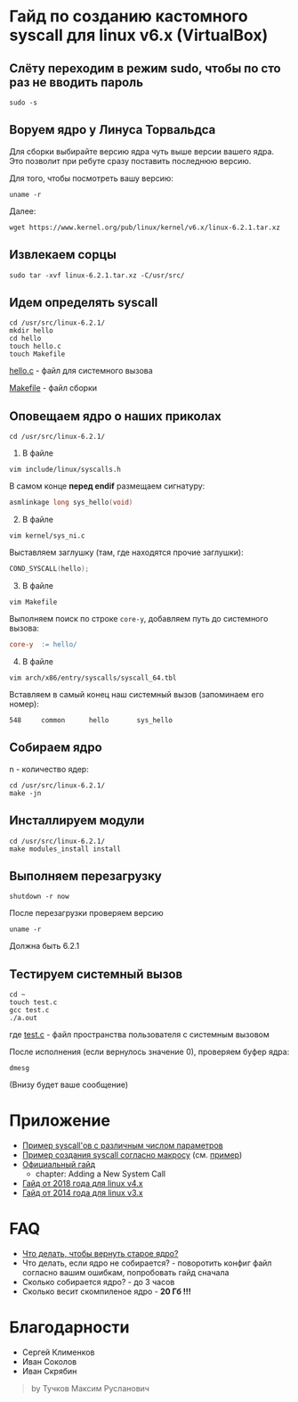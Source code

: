 # Гайд по созданию кастомного syscall для linux v6.x (VirtualBox)

## Слёту переходим в режим sudo, чтобы по сто раз не вводить пароль

```console
sudo -s
```

## Воруем ядро у Линуса Торвальдса

Для сборки выбирайте версию ядра чуть выше версии вашего ядра. Это позволит при ребуте сразу поставить последнюю версию. 

Для того, чтобы посмотреть вашу версию:

```console
uname -r
```

Далее:

```console
wget https://www.kernel.org/pub/linux/kernel/v6.x/linux-6.2.1.tar.xz
```

## Извлекаем сорцы

```console
sudo tar -xvf linux-6.2.1.tar.xz -C/usr/src/
```

## Идем определять syscall

```console
cd /usr/src/linux-6.2.1/
mkdir hello
cd hello
touch hello.c
touch Makefile
```

[hello.c](/guide/hello/hello.c) - файл для системного вызова

[Makefile](/guide/hello/Makefile) - файл сборки

## Оповещаем ядро о наших приколах

```console
cd /usr/src/linux-6.2.1/
```

1. В файле
```console
vim include/linux/syscalls.h
```
В самом конце **перед endif** размещаем сигнатуру:
```c
asmlinkage long sys_hello(void)
```

2. В файле
```console
vim kernel/sys_ni.c
```
Выставляем заглушку (там, где находятся прочие заглушки):
```c
COND_SYSCALL(hello);
```
3. В файле 
```console
vim Makefile
```
Выполняем поиск по строке `core-y`, добавляем путь до системного вызова:
```Makefile
core-y  := hello/
```

4. В файле 
```console
vim arch/x86/entry/syscalls/syscall_64.tbl
```
Вставляем в самый конец наш системный вызов (запоминаем его номер):
```tbl
548     common      hello       sys_hello
```

## Собираем ядро

n - количество ядер:
```console
cd /usr/src/linux-6.2.1/
make -jn
```

## Инсталлируем модули

```console
cd /usr/src/linux-6.2.1/
make modules_install install
```

## Выполняем перезагрузку

```console
shutdown -r now
```

После перезагрузки проверяем версию 
```console
uname -r
```
Должна быть 6.2.1

## Тестируем системный вызов

```console
cd ~
touch test.c
gcc test.c
./a.out
```
где [test.c](/guide/userspace/test.c) - файл пространства пользователя с системным вызовом

После исполнения (если вернулось значение 0), проверяем буфер ядра:
```console
dmesg
```
(Внизу будет ваше сообщение)

# Приложение

- [Пример syscall'ов с различным числом параметров](https://elixir.bootlin.com/linux/v6.2.1/source/include/linux/syscalls.h#L314)
- [Пример создания syscall согласно макросу](https://elixir.bootlin.com/linux/v6.2.1/source/fs/splice.c#L1292) (см. [пример](/guide/hello/hello.c))
- [Официальный гайд](https://www.kernel.org/doc/html/latest/process/adding-syscalls.html?highlight=syscall_define)
    - chapter: Adding a New System Call
- [Гайд от 2018 года для linux v4.x](https://medium.com/anubhav-shrimal/adding-a-hello-world-system-call-to-linux-kernel-dad32875872)
- [Гайд от 2014 года для linux v3.x](https://tssurya.wordpress.com/2014/08/19/adding-a-hello-world-system-call-to-linux-kernel-3-16-0/)

# FAQ

- [Что делать, чтобы вернуть старое ядро?](https://askubuntu.com/questions/621393/how-to-change-kernel-at-boot)
- Что делать, если ядро не собирается? - поворотить конфиг файл согласно вашим ошибкам, попробовать гайд сначала
- Сколько собирается ядро? - до 3 часов
- Сколько весит скомпиленое ядро - **20 Гб !!!**

# Благодарности

- Сергей Клименков
- Иван Соколов
- Иван Скрябин

> by Тучков Максим Русланович
